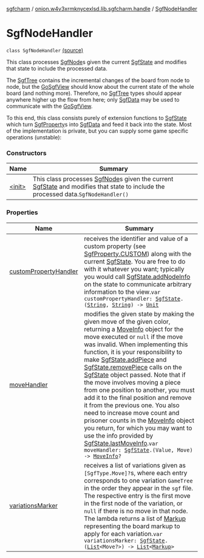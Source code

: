 [sgfcharm](../../index.md) / [onion.w4v3xrmknycexlsd.lib.sgfcharm.handle](../index.md) / [SgfNodeHandler](./index.md)

# SgfNodeHandler

`class SgfNodeHandler` [(source)](https://github.com/w4v3/sgfcharm/tree/master/sgfcharm/src/main/java/onion/w4v3xrmknycexlsd/lib/sgfcharm/handle/SgfNodeHandler.kt#L82)

This class processes [SgfNode](../../onion.w4v3xrmknycexlsd.lib.sgfcharm.parse/-sgf-node.md)s given the current [SgfState](../-sgf-state/index.md) and modifies that state to include
the processed data.

The [SgfTree](../../onion.w4v3xrmknycexlsd.lib.sgfcharm.parse/-sgf-tree/index.md) contains the incremental changes of the board from node to node, but the [GoSgfView](../../onion.w4v3xrmknycexlsd.lib.sgfcharm.view/-go-sgf-view/index.md)
should know about the current state of the whole board (and nothing more). Therefore, no [SgfTree](../../onion.w4v3xrmknycexlsd.lib.sgfcharm.parse/-sgf-tree/index.md)
types should appear anywhere higher up the flow from here; only [SgfData](../-sgf-data.md) may be used to communicate
with the [GoSgfView](../../onion.w4v3xrmknycexlsd.lib.sgfcharm.view/-go-sgf-view/index.md).

To this end, this class consists purely of extension functions to [SgfState](../-sgf-state/index.md) which turn [SgfProperty](../../onion.w4v3xrmknycexlsd.lib.sgfcharm.parse/-sgf-property/index.md)s
into [SgfData](../-sgf-data.md) and feed it back into the state. Most of the implementation is private, but you can
supply some game specific operations (unstable):

### Constructors

| Name | Summary |
|---|---|
| [&lt;init&gt;](-init-.md) | This class processes [SgfNode](../../onion.w4v3xrmknycexlsd.lib.sgfcharm.parse/-sgf-node.md)s given the current [SgfState](../-sgf-state/index.md) and modifies that state to include the processed data.`SgfNodeHandler()` |

### Properties

| Name | Summary |
|---|---|
| [customPropertyHandler](custom-property-handler.md) | receives the identifier and value of a custom property (see [SgfProperty.CUSTOM](../../onion.w4v3xrmknycexlsd.lib.sgfcharm.parse/-sgf-property/-c-u-s-t-o-m/index.md)) along with the current [SgfState](../-sgf-state/index.md). You are free to do with it whatever you want; typically you would call [SgfState.addNodeInfo](../-sgf-state/add-node-info.md) on the state to communicate arbitrary information to the view.`var customPropertyHandler: `[`SgfState`](../-sgf-state/index.md)`.(`[`String`](https://kotlinlang.org/api/latest/jvm/stdlib/kotlin/-string/index.html)`, `[`String`](https://kotlinlang.org/api/latest/jvm/stdlib/kotlin/-string/index.html)`) -> `[`Unit`](https://kotlinlang.org/api/latest/jvm/stdlib/kotlin/-unit/index.html) |
| [moveHandler](move-handler.md) | modifies the given state by making the given move of the given color, returning a [MoveInfo](../-move-info/index.md) object for the move executed or `null` if the move was invalid. When implementing this function, it is your responsibility to make [SgfState.addPiece](../-sgf-state/add-piece.md) and [SgfState.removePiece](../-sgf-state/remove-piece.md) calls on the [SgfState](../-sgf-state/index.md) object passed. Note that if the move involves moving a piece from one position to another, you must add it to the final position and remove it from the previous one. You also need to increase move count and prisoner counts in the [MoveInfo](../-move-info/index.md) object you return, for which you may want to use the info provided by [SgfState.lastMoveInfo](../-sgf-state/last-move-info.md).`var moveHandler: `[`SgfState`](../-sgf-state/index.md)`.(Value, Move) -> `[`MoveInfo`](../-move-info/index.md)`?` |
| [variationsMarker](variations-marker.md) | receives a list of variations given as `[SgfType.Move]?`s, where each entry corresponds to one variation `GameTree` in the order they appear in the `sgf` file. The respective entry is the first move in the first node of the variation, or `null` if there is no move in that node. The lambda returns a list of [Markup](../-markup/index.md) representing the board markup to apply for each variation.`var variationsMarker: `[`SgfState`](../-sgf-state/index.md)`.(`[`List`](https://kotlinlang.org/api/latest/jvm/stdlib/kotlin.collections/-list/index.html)`<Move?>) -> `[`List`](https://kotlinlang.org/api/latest/jvm/stdlib/kotlin.collections/-list/index.html)`<`[`Markup`](../-markup/index.md)`>` |
